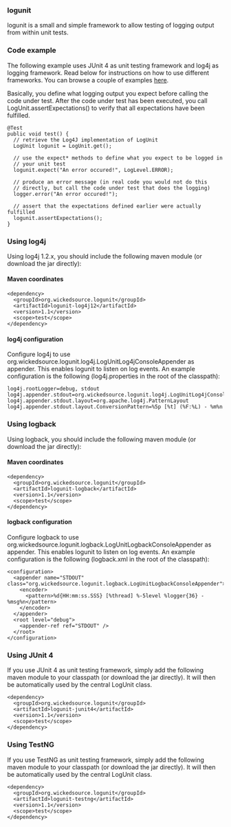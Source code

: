 ### logunit

logunit is a small and simple framework to allow testing of logging output 
from within unit tests. 

### Code example
The following example uses JUnit 4 as unit testing framework and log4j as logging framework. Read below for instructions on how to use different frameworks. You can browse a couple of examples [here](https://github.com/thombergs/logunit/tree/master/logunit-examples/src/test/java/org/wickedsource/logunit/showcase).

Basically, you define what logging output you expect before calling the code under test. After the code under test has been executed, you call LogUnit.assertExpectations() to verify that all expectations have been fulfilled.

```
@Test
public void test() {
  // retrieve the Log4J implementation of LogUnit
  LogUnit logunit = LogUnit.get();
    
  // use the expect* methods to define what you expect to be logged in
  // your unit test
  logunit.expect("An error occured!", LogLevel.ERROR);

  // produce an error message (in real code you would not do this
  // directly, but call the code under test that does the logging)
  logger.error("An error occured!");

  // assert that the expectations defined earlier were actually fulfilled
  logunit.assertExpectations();
}
```

### Using log4j
Using log4j 1.2.x, you should include the following maven module (or download the jar directly):

#### Maven coordinates
```
<dependency>
  <groupId>org.wickedsource.logunit</groupId>
  <artifactId>logunit-log4j12</artifactId>
  <version>1.1</version>
  <scope>test</scope>
</dependency>
```

#### log4j configuration
Configure log4j to use org.wickedsource.logunit.log4j.LogUnitLog4jConsoleAppender as appender. This enables logunit to listen on log events. An example configuration is the following (log4j.properties in the root of the classpath):

```
log4j.rootLogger=debug, stdout
log4j.appender.stdout=org.wickedsource.logunit.log4j.LogUnitLog4jConsoleAppender
log4j.appender.stdout.layout=org.apache.log4j.PatternLayout
log4j.appender.stdout.layout.ConversionPattern=%5p [%t] (%F:%L) - %m%n
```

### Using logback
Using logback, you should include the following maven module (or download the jar directly):

#### Maven coordinates
```
<dependency>
  <groupId>org.wickedsource.logunit</groupId>
  <artifactId>logunit-logback</artifactId>
  <version>1.1</version>
  <scope>test</scope>
</dependency>
```

#### logback configuration
Configure logback to use org.wickedsource.logunit.logback.LogUnitLogbackConsoleAppender as appender. This enables logunit to listen on log events. An example configuration is the following (logback.xml in the root of the classpath):

```
<configuration>
  <appender name="STDOUT" class="org.wickedsource.logunit.logback.LogUnitLogbackConsoleAppender">
    <encoder>
      <pattern>%d{HH:mm:ss.SSS} [%thread] %-5level %logger{36} - %msg%n</pattern>
    </encoder>
  </appender>
  <root level="debug">
    <appender-ref ref="STDOUT" />
  </root>
</configuration>
```

### Using JUnit 4
If you use JUnit 4 as unit testing framework, simply add the following maven module to your classpath (or download the jar directly). It will then be automatically used by the central LogUnit class.

```
<dependency>
  <groupId>org.wickedsource.logunit</groupId>
  <artifactId>logunit-junit4</artifactId>
  <version>1.1</version>
  <scope>test</scope>
</dependency>
```

### Using TestNG
If you use TestNG as unit testing framework, simply add the following maven module to your classpath (or download the jar directly). It will then be automatically used by the central LogUnit class.

```
<dependency>
  <groupId>org.wickedsource.logunit</groupId>
  <artifactId>logunit-testng</artifactId>
  <version>1.1</version>
  <scope>test</scope>
</dependency>
```